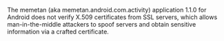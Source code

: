 The memetan (aka memetan.android.com.activity) application 1.1.0 for Android does not verify X.509 certificates from SSL servers, which allows man-in-the-middle attackers to spoof servers and obtain sensitive information via a crafted certificate.